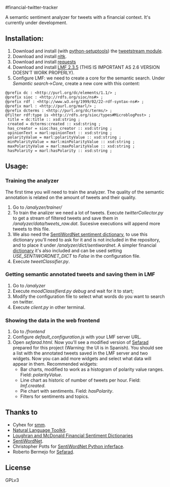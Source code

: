 #financial-twitter-tracker

A semantic sentiment analyzer for tweets with a financial context. It's currently under development.

## Installation:

1. Download and install (with [python-setuptools](https://pypi.python.org/pypi/setuptools)) the [tweetstream module](https://pypi.python.org/pypi/tweetstream).
2. Download and install [nltk](http://nltk.org/).
3. Download and install [requests](http://docs.python-requests.org/)
4. Download and install [LMF 2.3.5](https://code.google.com/p/lmf/downloads/detail?name=lmf-installer-2.3.5-SNAPSHOT.jar) (THIS IS IMPORTANT AS 2.6 VERSION DOESN'T WORK PROPERLY).
5. Configure LMF: we need to create a core for the semantic search. Under *Semantic search*->*Core*, create a new core with this content:

 ```
@prefix dc : <http://purl.org/dc/elements/1.1/> ;
@prefix sioc : <http://rdfs.org/sioc/ns#> ;
@prefix rdf : <http://www.w3.org/1999/02/22-rdf-syntax-ns#> ;
@prefix marl : <http://purl.org/marl/> ;
@prefix dcterms : <http://purl.org/dc/terms/> ;
@filter rdf:type is <http://rdfs.org/sioc/types#MicroblogPost> ;
  title = dc:title :: xsd:string ;
  created = dcterms:created :: xsd:string ;
  has_creator = sioc:has_creator :: xsd:string ;
  opinionText = marl:opinionText :: xsd:string ;
  polarityValue = marl:polarityValue :: xsd:string ;
  minPolarityValue = marl:minPolarityValue :: xsd:string ;
  maxPolarityValue = marl:maxPolarityValue :: xsd:string ;
  hasPolarity = marl:hasPolarity :: xsd:string ;
 ```


## Usage:

### Training the analyzer

The first time you will need to train the analyzer. The quality of the semantic annotation is related on the amount of tweets and their quality.

1. Go to */analyzer/trainer/*
2. To train the analizer we need a lot of tweets. Execute *twitterCollector.py* to get a stream of filtered tweets and save them in */analyzer/data/tweets_raw.dat*. Sucesive executions will append more tweets to this file.
3. We also need the [SentiWordNet sentiment dictionary](http://sentiwordnet.isti.cnr.it/), to use this dictionary you'll need to ask for it and is not included in the repository, and to place it under */analyzer/dict/sentiwordnet*. A simpler financial [dictionary](http://www.nd.edu/~mcdonald/Word_Lists.html) it's also included and can be used setting *USE_SENTIWORDNET_DICT* to *False* in the configuration file.
4. Execute *tweetClassifier.py*.

### Getting semantic annotated tweets and saving them in LMF

1. Go to */analyzer*
2. Execute *moodClassifierd.py debug* and wait for it to start;
3. Modify the configuration file to select what words do you want to search on twitter.
4. Execute *client.py* in other terminal.

### Showing the data in the web frontend

1. Go to */frontend*
2. Configure *default_configuration.js* with your LMF server URL.
3. Open *sefarad.html*. Now you'll see a modified version of [Sefarad](https://github.com/gsi-upm/Sefarad) prepared for this project (Warning: the UI is in Spanish). You should see a list with the annotated tweets saved in the LMF server and two widgets. Now you can add more widgets and select what data will appear in them. Recommended widgets: 
	- Bar charts, modified to work as a histogram of polarity value ranges.  Field: *polarityValue*.
	- Line chart as historic of number of tweets per hour. Field: *lmf.created*.
	- Pie chart with sentiments. Field: *hasPolarity*.
	- Filters for sentiments and topics.


## Thanks to

- Cyhex for [smm](https://github.com/cyhex/smm).
- [Natural Language Toolkit](http://nltk.org/).
- [Loughran and McDonald Financial Sentiment Dictionaries](http://www.nd.edu/~mcdonald/Word_Lists.html)
- [SentiWordNet](http://sentiwordnet.isti.cnr.it/).
- Christopher Potts for [SentiWordNet Python inferface](http://compprag.christopherpotts.net/wordnet.html#sentiwordnet).
- Roberto Bermejo for [Sefarad](https://github.com/gsi-upm/Sefarad).

## License

GPLv3
